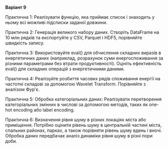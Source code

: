**Варіант 9**

Практична 1: Реалізувати функцію, яка приймає список і знаходить у ньому всі можливі підсписки заданої довжини.

Практична 2: Генерація великого набору даних. Створіть DataFrame на 10 млн рядків та експортуйте у CSV, Parquet і HDF5, порівняйте швидкість запису.

Практична 3: Використовуйте eval() для обчислення складних виразів в енергетичних даних (наприклад, розрахунок суми енергоспоживання за різними параметрами без втрати продуктивності). Оцініть ефективність eval() для складних операцій з енергетичними даними.

Практична 4: Реалізуйте розбиття часових рядів споживання енергії на частотні складові за допомогою Wavelet Transform. Порівняйте з аналізом Фур'є.

Практична 5: Обробка категоріальних даних: Реалізувати перетворення категоріальних змінних в числові за допомогою методів, таких як one-hot encoding або label encoding.

Практична 6: Визначення рівня шуму в різних локаціях міста або приміщення. Потрібно оцінити рівень шуму в центральній частині міста, спальних районах, парках, а також порівняти рівень шуму вдень і вночі. Обробка даних передбачає аналіз динаміки рівня шуму в різні пори доби.

